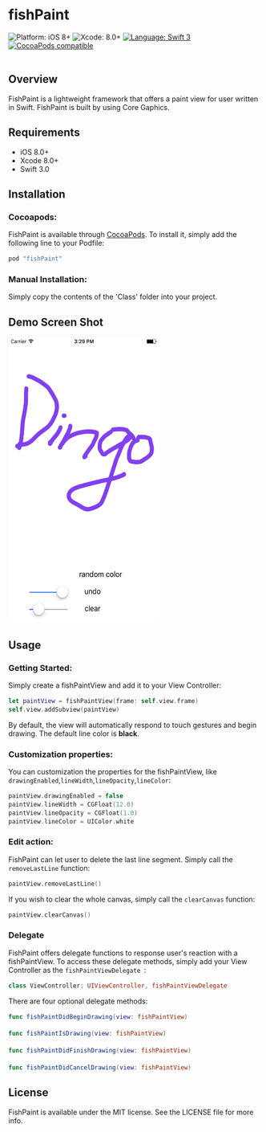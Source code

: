 <h1 align="left">fishPaint</h1>

<p align="left">
    <img src="https://img.shields.io/badge/platform-iOS%208%2B-blue.svg?style=flat" alt="Platform: iOS 8+"/> <img src="https://img.shields.io/badge/Xcode-8.0+-blue.svg?style=flat" alt="Xcode: 8.0+"/>
    <a href="https://developer.apple.com/swift">
    <img src="https://img.shields.io/badge/language-swift%203-4BC51D.svg?style=flat" alt="Language: Swift 3" /></a>
    <a href="https://cocoapods.org/pods/fishPaint">
    <img src="https://img.shields.io/cocoapods/v/fishPaint.svg?style=flat" alt="CocoaPods compatible" /></a>
<br><br>
</p>

## Overview

FishPaint is a lightweight framework that offers a paint view for user written in Swift. FishPaint is built by using Core Gaphics.

## Requirements
* iOS 8.0+
* Xcode 8.0+
* Swift 3.0

## Installation

### Cocoapods:

FishPaint is available through [CocoaPods](http://cocoapods.org). To install
it, simply add the following line to your Podfile:

```ruby
pod "fishPaint"
```

### Manual Installation:

Simply copy the contents of the 'Class' folder into your project.

## Demo Screen Shot

<img src="https://raw.githubusercontent.com/Dingo203/fishPaint/master/fishPaintDemo.png" width = "300" height = "568"/>

## Usage

### Getting Started:

Simply create a fishPaintView and add it to your View Controller:

```swift
let paintView = fishPaintView(frame: self.view.frame)
self.view.addSubview(paintView)
```
    
By default, the view will automatically respond to touch gestures and begin drawing. The default line color is **black**.

### Customization properties:

You can customization the properties for the fishPaintView, like `drawingEnabled`,`lineWidth`,`lineOpacity`,`lineColor`:

```swift
paintView.drawingEnabled = false
paintView.lineWidth = CGFloat(12.0)
paintView.lineOpacity = CGFloat(1.0)
paintView.lineColor = UIColor.white
```

### Edit action:

FishPaint can let user to delete the last line segment. Simply call the `removeLastLine` function:

```swift
paintView.removeLastLine()
```

If you wish to clear the whole canvas, simply call the `clearCanvas` function:

```swift
paintView.clearCanvas()
```   
    
### Delegate

FishPaint offers delegate functions to response user's reaction with a fishPaintView. To access these delegate methods, simply add your View Controller as the `fishPaintViewDelegate `:

```swift
class ViewController: UIViewController, fishPaintViewDelegate
```
    
There are four optional delegate methods:

```swift
func fishPaintDidBeginDrawing(view: fishPaintView)
    
func fishPaintIsDrawing(view: fishPaintView)
    
func fishPaintDidFinishDrawing(view: fishPaintView)
    
func fishPaintDidCancelDrawing(view: fishPaintView)
```

 
## License

FishPaint is available under the MIT license. See the LICENSE file for more info.


